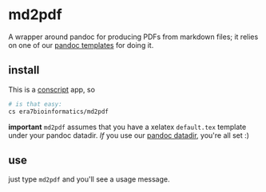 
# md2pdf #

A wrapper around pandoc for producing PDFs from markdown files; it relies on one of our [pandoc templates](https://github.com/era7bioinformatics/.pandoc) for doing it.

## install ##

This is a [conscript](http://github.com/n8han/conscript) app, so

``` bash
# is that easy:
cs era7bioinformatics/md2pdf
```

**important** `md2pdf` assumes that you have a xelatex `default.tex` template under your pandoc datadir. _If_ you use our [pandoc datadir](https://github.com/era7bioinformatics/.pandoc), you're all set :)

## use ##

just type `md2pdf` and you'll see a usage message.